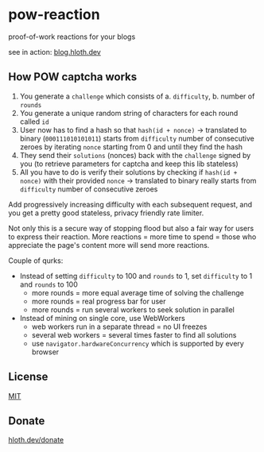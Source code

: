 # pow-reaction

proof-of-work reactions for your blogs

see in action: [blog.hloth.dev](https://blog.hloth.dev)

## How POW captcha works

1. You generate a `challenge` which consists of a. `difficulty`, b. number of `rounds`
2. You generate a unique random string of characters for each round called `id`
3. User now has to find a hash so that `hash(id + nonce)` -> translated to binary (`000111010101011`) starts from `difficulty` number of consecutive zeroes by iterating `nonce` starting from 0 and until they find the hash
4. They send their `solutions` (nonces) back with the `challenge` signed by you (to retrieve parameters for captcha and keep this lib stateless)
5. All you have to do is verify their solutions by checking if `hash(id + nonce)` with their provided `nonce` -> translated to binary really starts from `difficulty` number of consecutive zeroes

Add progressively increasing difficulty with each subsequent request, and you get a pretty good stateless, privacy friendly rate limiter.

Not only this is a secure way of stopping flood but also a fair way for users to express their reaction. More reactions = more time to spend = those who appreciate the page's content more will send more reactions.

Couple of qurks:

- Instead of setting `difficulty` to 100 and `rounds` to 1, set `difficulty` to 1 and `rounds` to 100
  - more rounds = more equal average time of solving the challenge
  - more rounds = real progress bar for user
  - more rounds = run several workers to seek solution in parallel
- Instead of mining on single core, use WebWorkers
  - web workers run in a separate thread = no UI freezes
  - several web workers = several times faster to find all solutions
  - use `navigator.hardwareConcurrency` which is supported by every browser

## License

[MIT](./LICENSE)

## Donate

[hloth.dev/donate](https://hloth.dev/donate)